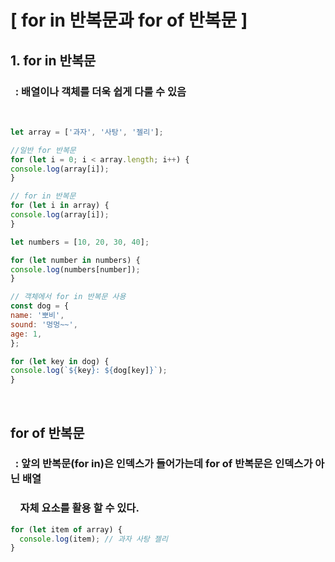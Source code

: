 # [ for in 반복문과 for of 반복문 ]

## 1. for in 반복문

### &nbsp; : 배열이나 객체를 더욱 쉽게 다룰 수 있음

<br>  
  
```javascript
let array = ['과자', '사탕', '젤리'];

//일반 for 반복문
for (let i = 0; i < array.length; i++) {
console.log(array[i]);
}

// for in 반복문
for (let i in array) {
console.log(array[i]);
}

let numbers = [10, 20, 30, 40];

for (let number in numbers) {
console.log(numbers[number]);
}

// 객체에서 for in 반복문 사용
const dog = {
name: '뽀비',
sound: '멍멍~~',
age: 1,
};

for (let key in dog) {
console.log(`${key}: ${dog[key]}`);
}

````

<br/>

## for of 반복문

### &nbsp; : 앞의 반복문(for in)은 인덱스가 들어가는데 for of 반복문은 인덱스가 아닌 배열

### &nbsp;&nbsp;&nbsp; 자체 요소를 활용 할 수 있다.

```javascript
for (let item of array) {
  console.log(item); // 과자 사탕 젤리
}
````
